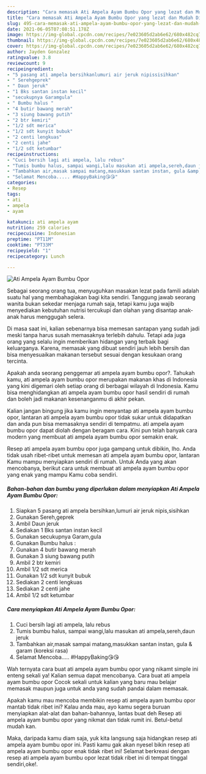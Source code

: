 ```yaml
---
description: "Cara memasak Ati Ampela Ayam Bumbu Opor yang lezat dan Mudah Dibuat"
title: "Cara memasak Ati Ampela Ayam Bumbu Opor yang lezat dan Mudah Dibuat"
slug: 495-cara-memasak-ati-ampela-ayam-bumbu-opor-yang-lezat-dan-mudah-dibuat
date: 2021-06-05T07:08:51.178Z
image: https://img-global.cpcdn.com/recipes/7e023605d2ab6e62/680x482cq70/ati-ampela-ayam-bumbu-opor-foto-resep-utama.jpg
thumbnail: https://img-global.cpcdn.com/recipes/7e023605d2ab6e62/680x482cq70/ati-ampela-ayam-bumbu-opor-foto-resep-utama.jpg
cover: https://img-global.cpcdn.com/recipes/7e023605d2ab6e62/680x482cq70/ati-ampela-ayam-bumbu-opor-foto-resep-utama.jpg
author: Jayden Gonzalez
ratingvalue: 3.8
reviewcount: 9
recipeingredient:
- "5 pasang ati ampela bersihkanlumuri air jeruk nipissisihkan"
- " Serehgeprek"
- " Daun jeruk"
- "1 Bks santan instan kecil"
- "secukupnya Garamgula"
- " Bumbu halus "
- "4 butir bawang merah"
- "3 siung bawang putih"
- "2 btr kemiri"
- "1/2 sdt merica"
- "1/2 sdt kunyit bubuk"
- "2 centi lengkuas"
- "2 centi jahe"
- "1/2 sdt ketumbar"
recipeinstructions:
- "Cuci bersih lagi ati ampela, lalu rebus"
- "Tumis bumbu halus, sampai wangi,lalu masukan ati ampela,sereh,daun jeruk"
- "Tambahkan air,masak sampai matang,masukkan santan instan, gula &amp; garam (koreksi rasa)"
- "Selamat Mencoba..... #HappyBaking😘😘"
categories:
- Resep
tags:
- ati
- ampela
- ayam

katakunci: ati ampela ayam 
nutrition: 259 calories
recipecuisine: Indonesian
preptime: "PT11M"
cooktime: "PT33M"
recipeyield: "1"
recipecategory: Lunch

---
```



![Ati Ampela Ayam Bumbu Opor](https://img-global.cpcdn.com/recipes/7e023605d2ab6e62/680x482cq70/ati-ampela-ayam-bumbu-opor-foto-resep-utama.jpg)

Sebagai seorang orang tua, menyuguhkan masakan lezat pada famili adalah suatu hal yang membahagiakan bagi kita sendiri. Tanggung jawab seorang  wanita bukan sekedar menjaga rumah saja, tetapi kamu juga wajib menyediakan kebutuhan nutrisi tercukupi dan olahan yang disantap anak-anak harus menggugah selera.

Di masa  saat ini, kalian sebenarnya bisa memesan santapan yang sudah jadi meski tanpa harus susah memasaknya terlebih dahulu. Tetapi ada juga orang yang selalu ingin memberikan hidangan yang terbaik bagi keluarganya. Karena, memasak yang dibuat sendiri jauh lebih bersih dan bisa menyesuaikan makanan tersebut sesuai dengan kesukaan orang tercinta. 



Apakah anda seorang penggemar ati ampela ayam bumbu opor?. Tahukah kamu, ati ampela ayam bumbu opor merupakan makanan khas di Indonesia yang kini digemari oleh setiap orang di berbagai wilayah di Indonesia. Kamu bisa menghidangkan ati ampela ayam bumbu opor hasil sendiri di rumah dan boleh jadi makanan kesenanganmu di akhir pekan.

Kalian jangan bingung jika kamu ingin menyantap ati ampela ayam bumbu opor, lantaran ati ampela ayam bumbu opor tidak sukar untuk didapatkan dan anda pun bisa memasaknya sendiri di tempatmu. ati ampela ayam bumbu opor dapat diolah dengan beragam cara. Kini pun telah banyak cara modern yang membuat ati ampela ayam bumbu opor semakin enak.

Resep ati ampela ayam bumbu opor juga gampang untuk dibikin, lho. Anda tidak usah ribet-ribet untuk memesan ati ampela ayam bumbu opor, lantaran Kamu mampu menyiapkan sendiri di rumah. Untuk Anda yang akan mencobanya, berikut cara untuk membuat ati ampela ayam bumbu opor yang enak yang mampu Kamu coba sendiri.

<!--inarticleads1-->

##### Bahan-bahan dan bumbu yang diperlukan dalam menyiapkan Ati Ampela Ayam Bumbu Opor:

1. Siapkan 5 pasang ati ampela bersihkan,lumuri air jeruk nipis,sisihkan
1. Gunakan  Sereh,geprek
1. Ambil  Daun jeruk
1. Sediakan 1 Bks santan instan kecil
1. Gunakan secukupnya Garam,gula
1. Gunakan  Bumbu halus :
1. Gunakan 4 butir bawang merah
1. Gunakan 3 siung bawang putih
1. Ambil 2 btr kemiri
1. Ambil 1/2 sdt merica
1. Gunakan 1/2 sdt kunyit bubuk
1. Sediakan 2 centi lengkuas
1. Sediakan 2 centi jahe
1. Ambil 1/2 sdt ketumbar




<!--inarticleads2-->

##### Cara menyiapkan Ati Ampela Ayam Bumbu Opor:

1. Cuci bersih lagi ati ampela, lalu rebus
1. Tumis bumbu halus, sampai wangi,lalu masukan ati ampela,sereh,daun jeruk
1. Tambahkan air,masak sampai matang,masukkan santan instan, gula &amp; garam (koreksi rasa)
1. Selamat Mencoba..... #HappyBaking😘😘




Wah ternyata cara buat ati ampela ayam bumbu opor yang nikamt simple ini enteng sekali ya! Kalian semua dapat mencobanya. Cara buat ati ampela ayam bumbu opor Cocok sekali untuk kalian yang baru mau belajar memasak maupun juga untuk anda yang sudah pandai dalam memasak.

Apakah kamu mau mencoba membikin resep ati ampela ayam bumbu opor mantab tidak ribet ini? Kalau anda mau, ayo kamu segera buruan menyiapkan alat-alat dan bahan-bahannya, lantas buat deh Resep ati ampela ayam bumbu opor yang nikmat dan tidak rumit ini. Betul-betul mudah kan. 

Maka, daripada kamu diam saja, yuk kita langsung saja hidangkan resep ati ampela ayam bumbu opor ini. Pasti kamu gak akan nyesel bikin resep ati ampela ayam bumbu opor enak tidak ribet ini! Selamat berkreasi dengan resep ati ampela ayam bumbu opor lezat tidak ribet ini di tempat tinggal sendiri,oke!.

